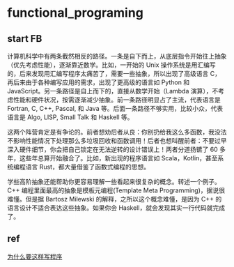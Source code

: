 # functional_programing

## start FB

计算机科学中有两条截然相反的路径。一条是自下而上，从底层指令开始往上抽象（优先考虑性能），逐渐靠近数学。比如，一开始的 Unix 操作系统是用汇编写的，后来发现用汇编写程序太痛苦了，需要一些抽象，所以出现了高级语言 C，再后来由于各种编写应用的需求，出现了更高级的语言如 Python 和 JavaScript。另一条路径是自上而下的，直接从数学开始（Lambda 演算），不考虑性能和硬件状况，按需逐渐减少抽象。前一条路径明显占了主流，代表语言是 Fortran, C, C++, Pascal, 和 Java 等。后面一条路径不够实用，比较小众，代表语言是 Algo, LISP, Small Talk 和 Haskell 等。

这两个阵营肯定是有争论的。前者想劝后者从良：你别扔给我这么多函数，我没法不影响性能情况下处理那么多垃圾回收和函数调用！后者也想叫醒前者：不要过早深入硬件细节，你会把自己锁定在无法逆转的设计错误上！两者分道扬镳了 60 多年，这些年总算开始融合了。比如，新出现的程序语言如 Scala，Kotlin，甚至系统编程语言 Rust，都大量借鉴了函数式编程的思想。

学些高阶抽象还能帮助你更容易理解一些看起来很复杂的概念。转述一个例子。C++ 编程里面最高的抽象是模板元编程(Template Meta Programming)，据说很难懂。但是据 Bartosz Milewski 的解释，之所以这个概念难懂，是因为 C++ 的语言设计不适合表达这些抽象。如果你会 Haskell，就会发现其实一行代码就完成了。



## ref

[为什么要这样写程序](https://juejin.im/post/5c2b93c8e51d456d14582b93)



